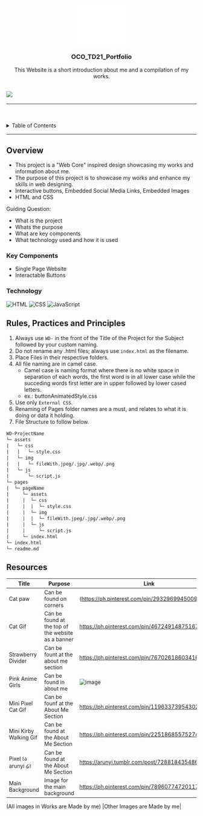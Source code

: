 <a name="readme-top">

<br/>

<br />
<div align="center">
  <a href="https://github.com/zyx-0314/">
  <!-- TODO: If you want to add logo or banner you can add it here -->
    <img src="./assets/img/nyebe_white.png" alt="Nyebe" width="130" height="100">
  </a>
<!-- TODO: Change Title to the name of the title of your Project -->
  <h3 align="center">OCO_TD21_Portfolio</h3>
</div>
<!-- TODO: Make a short description -->
<div align="center">
  This Website is a short introduction about me and a compilation of my works.
</div>

<br />

<!-- TODO: Change the zyx-0314 into your github username  -->
<!-- TODO: Change the WD-Template-Project into the same name of your folder -->
![](https://visit-counter.vercel.app/counter.png?page=zyx-0314/WD-Template-Project)

---

<br />
<br />

<!-- TODO: If you want to add more layers for your readme -->
<details>
  <summary>Table of Contents</summary>
  <ol>
    <li>
      <a href="#overview">Overview</a>
      <ol>
        <li>
          <a href="#key-components">Key Components</a>
        </li>
        <li>
          <a href="#technology">Technology</a>
        </li>
      </ol>
    </li>
    <li>
      <a href="#rule,-practices-and-principles">Rules, Practices and Principles</a>
    </li>
    <li>
      <a href="#resources">Resources</a>
    </li>
  </ol>
</details>

---

## Overview

<!-- TODO: To be changed -->
<!-- The following are just sample -->
- This project is a "Web Core" inspired design showcasing my works and information about me.
- The purpose of this project is to showcase my works and enhance my skills in web designing.
- Interactive buttons, Embedded Social Media Links, Embedded Images
- HTML and CSS

Guiding Question:
- What is the project
- Whats the purpose
- What are key components
- What technology used and how it is used

### Key Components
<!-- TODO: List of Key Components -->
<!-- The following are just sample -->
- Single Page Website
- Interactable Buttons

### Technology
<!-- TODO: List of Technology Used -->
![HTML](https://img.shields.io/badge/HTML-E34F26?style=for-the-badge&logo=html5&logoColor=white)
![CSS](https://img.shields.io/badge/CSS-1572B6?style=for-the-badge&logo=css3&logoColor=white)
![JavaScript](https://img.shields.io/badge/JavaScript-F7DF1E?style=for-the-badge&logo=javascript&logoColor=white)

## Rules, Practices and Principles
1. Always use `WD-` in the front of the Title of the Project for the Subject followed by your custom naming.
2. Do not rename any .html files; always use `index.html` as the filename.
3. Place Files in their respective folders.
4. All file naming are in camel case.
   - Camel case is naming format where there is no white space in separation of each words, the first word is in all lower case while the succeding words first letter are in upper followed by lower cased letters.
   - ex.: buttonAnimatedStyle.css
5. Use only `External CSS`.
6. Renaming of Pages folder names are a must, and relates to what it is doing or data it holding.
7. File Structure to follow below.

```
WD-ProjectName
└─ assets
|   └─ css
|   |   └─ style.css
|   └─ img
|   |   └─ fileWith.jpeg/.jpg/.webp/.png
|   └─ js
|       └─ script.js
└─ pages
|  └─ pageName
|     └─ assets
|     |  └─ css
|     |  |  └─ style.css
|     |  └─ img
|     |  |  └─ fileWith.jpeg/.jpg/.webp/.png
|     |  └─ js
|     |     └─ script.js
|     └─ index.html
└─ index.html
└─ readme.md
```

## Resources

<!-- TODO: Add References -->
| Title | Purpose | Link |
|-|-|-|
| Cat paw | Can be found on corners |(https://ph.pinterest.com/pin/293296994500940438/) |
| Cat Gif |Can be found at the top of the website as a banner|https://ph.pinterest.com/pin/46724914875167320/|
| Strawberry Divider |Can be fount at the about me section|https://ph.pinterest.com/pin/7670261860341627/|
| Pink Anime Girls |Can be found in about me|![image](https://github.com/user-attachments/assets/03897f23-ac37-440d-b9c0-5f0d5feec470)
| Mini Pixel Cat Gif |Can be founf at the About Me Section |https://ph.pinterest.com/pin/1196337395430200/|
| Mini Kirby Walking Gif |Can be found at the About Me Section|https://ph.pinterest.com/pin/2251868557527412/|
| Pixel ꒰ა arunyi ໒꒱ |Can be found at the About Me Section|https://arunyi.tumblr.com/post/728818435486810112|
| Main Background |Image for the main background|https://ph.pinterest.com/pin/789607747201177195/|
(All images in Works are Made by me)
|Other Images are Made by me|
